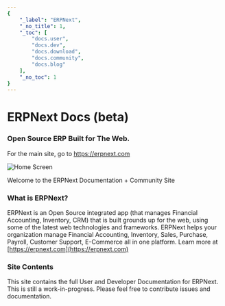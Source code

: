 ```yaml
---
{
	"_label": "ERPNext",
	"_no_title": 1,
	"_toc": [
		"docs.user",
		"docs.dev",
		"docs.download",
		"docs.community",
		"docs.blog"
	],
	"_no_toc": 1
}
---
```

<div class="text-center" style="margin: 10px 0px">
	<h1>ERPNext Docs (beta)</h1>
	<h3 class="text-muted">Open Source ERP Built for The Web.</h3>
	<p>For the main site, go to <a href="https://erpnext.com/">https://erpnext.com</a></p>
</div>

![Home Screen](img/home.png)

Welcome to the ERPNext Documentation + Community Site

### What is ERPNext?

ERPNext is an Open Source integrated app (that manages Financial Accounting, Inventory, CRM) that is built grounds up for the web, using some of the latest web technologies and frameworks. ERPNext helps your organization manage Financial Accounting, Inventory, Sales, Purchase, Payroll, Customer Support, E-Commerce all in one platform. Learn more at [https://erpnext.com](https://erpnext.com)

### Site Contents

This site contains the full User and Developer Documentation for ERPNext. This is still a work-in-progress. Please feel free to contribute issues and documentation.
